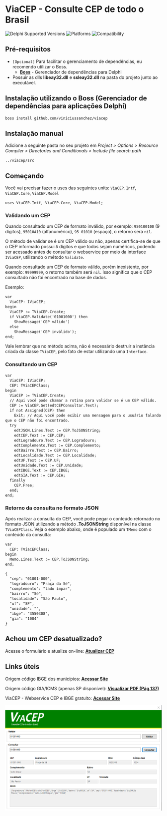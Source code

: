 # ViaCEP - Consulte CEP de todo o Brasil
![Delphi Supported Versions](https://img.shields.io/badge/Delphi%20Supported%20Versions-XE%20and%20ever-blue.svg)
![Platforms](https://img.shields.io/badge/Platforms-Win32%20and%20Win64-red.svg)
![Compatibility](https://img.shields.io/badge/Compatibility-VCL,%20Firemonkey%20DataSnap%20and%20uniGUI-brightgreen.svg)

## Pré-requisitos
 * `[Opcional]` Para facilitar o gerenciamento de dependências, eu recomendo utilizar o Boss.
   * [**Boss**](https://github.com/HashLoad/boss) - Gerenciador de dependências para Delphi
 * Possuir as dlls **libeay32.dll** e **ssleay32.dll** na pasta do projeto junto ao executável.
 
## Instalação utilizando o Boss (Gerenciador de dependências para aplicações Delphi)
```
boss install github.com/viniciussanchez/viacep
```

## Instalação manual
Adicione a seguinte pasta no seu projeto em *Project > Options > Resource Compiler > Directories and Conditionals > Include file search path*
```
../viacep/src
```

## Começando
Você vai precisar fazer o uses das seguintes units: `ViaCEP.Intf`, `ViaCEP.Core`, `ViaCEP.Model`
```
uses ViaCEP.Intf, ViaCEP.Core, ViaCEP.Model;
```

### Validando um CEP
Quando consultado um CEP de formato inválido, por exemplo: `950100100` (9 dígitos), `95010A10` (alfanumérico), `95 01010` (espaço), o retorno será `nil`. 

O método de validar se é um CEP válido ou não, apenas certifica-se de que o CEP informado possui `8` dígitos e que todos sejam numéricos, podendo ser acessado antes de consultar o webservice por meio da interface `IViaCEP`, utilizando o método `Validate`.

Quando consultado um CEP de formato válido, porém inexistente, por exemplo: `99999999`, o retorno também será `nil`. Isso significa que o CEP consultado não foi encontrado na base de dados.

Exemplo:
```
var
  ViaCEP: IViaCEP;
begin
  ViaCEP := TViaCEP.Create;
  if ViaCEP.Validate('01001000') then
    ShowMessage('CEP válido')
  else
    ShowMessage('CEP inválido');
end;
```

Vale lembrar que no método acima, não é necessário destruir a instância criada da classe `TViaCEP`, pelo fato de estar utilizando uma `Interface`.

### Consultando um CEP
```
var
  ViaCEP: IViaCEP;
  CEP: TViaCEPClass;
begin
  ViaCEP := TViaCEP.Create;
  // Aqui você pode chamar a rotina para validar se é um CEP válido.
  CEP := ViaCEP.Get(edtCEPConsultar.Text);
  if not Assigned(CEP) then
    Exit; // Aqui você pode exibir uma mensagem para o usuário falando que o CEP não foi encontrado.
  try
    edtJSON.Lines.Text := CEP.ToJSONString;
    edtCEP.Text := CEP.CEP;
    edtLogradouro.Text := CEP.Logradouro;
    edtComplemento.Text := CEP.Complemento;
    edtBairro.Text := CEP.Bairro;
    edtLocalidade.Text := CEP.Localidade;
    edtUF.Text := CEP.UF;
    edtUnidade.Text := CEP.Unidade;
    edtIBGE.Text := CEP.IBGE;
    edtGIA.Text := CEP.GIA;
  finally
    CEP.Free;
  end;
end;
```

### Retorno da consulta no formato JSON
Após realizar a consulta do CEP, você pode pegar o conteúdo retornado no formato JSON utilizando a método **.ToJSONString** disponível na classe `TViaCEPClass`. Veja o exemplo abaixo, onde é populado um `TMemo` com o conteúdo da consulta:
```
var
  CEP: TViaCEPClass;
begin
  Memo.Lines.Text := CEP.ToJSONString;
end;
```  
```
{
  "cep": "01001-000",
  "logradouro": "Praça da Sé",
  "complemento": "lado ímpar",
  "bairro": "Sé",
  "localidade": "São Paulo",
  "uf": "SP",
  "unidade": "",
  "ibge": "3550308",
  "gia": "1004"
}
```

## Achou um CEP desatualizado?
Acesse o formulário e atualize on-line: [**Atualizar CEP**](https://viacep.com.br/cep/) 

## Links úteis
Origem código IBGE dos municípios: [**Acessar Site**](https://cidades.ibge.gov.br/) 

Origem código GIA/ICMS (apenas SP disponível): [**Visualizar PDF (Pág.137)**](https://portal.fazenda.sp.gov.br/servicos/gia/Downloads/pre_formatado_ngia_v0210_gia0801.pdf)

ViaCEP - Webservice CEP e IBGE gratuito: [**Acessar Site**](https://viacep.com.br/) 

![viacep](img/Screenshot_1.png) 
